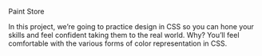 Paint Store

In this project, we’re going to practice design in CSS so you can hone your skills and feel confident taking them to the real world. Why? You’ll feel comfortable with the various forms of color representation in CSS.
